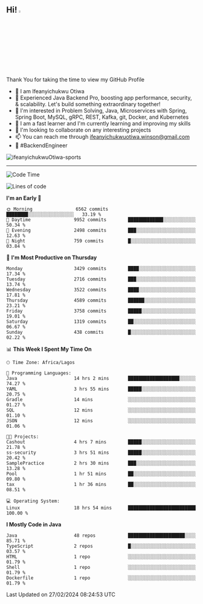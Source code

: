 <!-- BLOG-POST-LIST:START --><!-- BLOG-POST-LIST:END -->

## Hi! <img src="https://media.giphy.com/media/hvRJCLFzcasrR4ia7z/giphy.gif" width="4%"> 

Thank You for taking the time to view my GitHub Profile

- 👋 I am Ifeanyichukwu Otiwa
- 🚀 Experienced Java Backend Pro, boosting app performance, security, & scalability. Let's build something extraordinary together!
- 👀 I'm interested in Problem Solving, Java, Microservices with Spring, Spring Boot, MySQL, gRPC, REST, Kafka, git, Docker, and Kubernetes
- 🌱 I am a fast learner and I'm currently learning and improving my skills
- 💞️ I'm looking to collaborate on any interesting projects
- 📫 You can reach me through ifeanyichukwuotiwa.winson@gmail.com
- 🚀 #BackendEngineer

<p align="left" marginTop="10px"> <img src="https://komarev.com/ghpvc/?username=ifeanyichukwuOtiwa-sports&label=Profile%20views&color=0e75b6&style=for-the-badge" alt="ifeanyichukwuOtiwa-sports" /> </p>

***

<!--START_SECTION:waka-->
![Code Time](http://img.shields.io/badge/Code%20Time-2%2C281%20hrs%2052%20mins-blue)

![Lines of code](https://img.shields.io/badge/From%20Hello%20World%20I%27ve%20Written-4.2%20million%20lines%20of%20code-blue)

**I'm an Early 🐤** 

```text
🌞 Morning                6562 commits        ████████░░░░░░░░░░░░░░░░░   33.19 % 
🌆 Daytime                9952 commits        █████████████░░░░░░░░░░░░   50.34 % 
🌃 Evening                2498 commits        ███░░░░░░░░░░░░░░░░░░░░░░   12.63 % 
🌙 Night                  759 commits         █░░░░░░░░░░░░░░░░░░░░░░░░   03.84 % 
```
📅 **I'm Most Productive on Thursday** 

```text
Monday                   3429 commits        ████░░░░░░░░░░░░░░░░░░░░░   17.34 % 
Tuesday                  2716 commits        ███░░░░░░░░░░░░░░░░░░░░░░   13.74 % 
Wednesday                3522 commits        ████░░░░░░░░░░░░░░░░░░░░░   17.81 % 
Thursday                 4589 commits        ██████░░░░░░░░░░░░░░░░░░░   23.21 % 
Friday                   3758 commits        █████░░░░░░░░░░░░░░░░░░░░   19.01 % 
Saturday                 1319 commits        ██░░░░░░░░░░░░░░░░░░░░░░░   06.67 % 
Sunday                   438 commits         █░░░░░░░░░░░░░░░░░░░░░░░░   02.22 % 
```


📊 **This Week I Spent My Time On** 

```text
🕑︎ Time Zone: Africa/Lagos

💬 Programming Languages: 
Java                     14 hrs 2 mins       ███████████████████░░░░░░   74.27 % 
YAML                     3 hrs 55 mins       █████░░░░░░░░░░░░░░░░░░░░   20.75 % 
Gradle                   14 mins             ░░░░░░░░░░░░░░░░░░░░░░░░░   01.27 % 
SQL                      12 mins             ░░░░░░░░░░░░░░░░░░░░░░░░░   01.10 % 
JSON                     12 mins             ░░░░░░░░░░░░░░░░░░░░░░░░░   01.06 % 

🐱‍💻 Projects: 
Cashout                  4 hrs 7 mins        █████░░░░░░░░░░░░░░░░░░░░   21.78 % 
ss-security              3 hrs 51 mins       █████░░░░░░░░░░░░░░░░░░░░   20.42 % 
SamplePractice           2 hrs 30 mins       ███░░░░░░░░░░░░░░░░░░░░░░   13.28 % 
Pool                     1 hr 51 mins        ██░░░░░░░░░░░░░░░░░░░░░░░   09.80 % 
tax                      1 hr 36 mins        ██░░░░░░░░░░░░░░░░░░░░░░░   08.51 % 

💻 Operating System: 
Linux                    18 hrs 54 mins      █████████████████████████   100.00 % 
```

**I Mostly Code in Java** 

```text
Java                     48 repos            █████████████████████░░░░   85.71 % 
TypeScript               2 repos             █░░░░░░░░░░░░░░░░░░░░░░░░   03.57 % 
HTML                     1 repo              ░░░░░░░░░░░░░░░░░░░░░░░░░   01.79 % 
Shell                    1 repo              ░░░░░░░░░░░░░░░░░░░░░░░░░   01.79 % 
Dockerfile               1 repo              ░░░░░░░░░░░░░░░░░░░░░░░░░   01.79 % 
```




 Last Updated on 27/02/2024 08:24:53 UTC
<!--END_SECTION:waka-->

<!--
<p align="center">
![trophy](https://github-profile-trophy.vercel.app/?username=ifeanyichukwuOtiwa-sports&theme=onedark) (https://github.com/ryo-ma/github-profile-trophy)
</p>
-->

<!---
ifeanyi-otiwa/ifeanyi-otiwa is a ✨ special ✨ repository because its `README.md` (this file) appears on your GitHub profile.
You can click the Preview link to take a look at your changes.
--->
